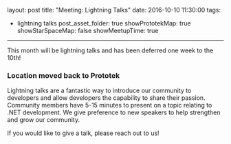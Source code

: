 layout: post
title: "Meeting: Lightning Talks"
date: 2016-10-10 11:30:00
tags:
- lightning talks
post_asset_folder: true
showPrototekMap: true
showStarSpaceMap: false
showMeetupTime: true
---

This month will be lightning talks and has been deferred one week to the 10th!

### Location moved back to Prototek

Lightning talks are a fantastic way to introduce our community to developers and allow developers the capability to share their passion. Community members have 5-15 minutes to present on a topic relating to .NET development. We give preference to new speakers to help strengthen and grow our community.

If you would like to give a talk, please reach out to us!
